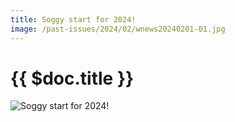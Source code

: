 ```yaml
---
title: Soggy start for 2024!
image: /past-issues/2024/02/wnews20240201-01.jpg
---
```

# {{ $doc.title }}

![Soggy start for 2024!](https://media.wnews.org.au/past-issues/2024/02/wnews20240201-01.jpg "Soggy start for 2024!")
